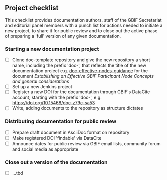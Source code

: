## Project checklist

This checklist provides documentation authors, staff of the GBIF Secretariat and editorial panel members with a punch list for actions needed to initiate a new project, to share it for public review and to close out the active phase of preparing a 'full' version of any given documentation.

### Starting a new documentation project

- [ ] Clone doc-template repository and give the new repository a short name, including the prefix 'doc-', that reflects the title of the new documentation project e.g. [doc-effective-nodes-guidance](https://github.com/gbif/doc-effective-nodes-guidance) for the document _Establishing an Effective GBIF Participant Node Concepts and general considerations_ 
- [ ] Set up a new Jenkins project
- [ ] Register a new DOI for the documentation through GBIF's DataCite account, starting with the prefix 'doc-', e.g. https://doi.org/10.15468/doc-z79c-sa53
- [ ] Write, adding documents to the repository as structure dictates

### Distributing documentation for public review

- [ ] Prepare draft document in AsciiDoc format on repository
- [ ] Make registered DOI 'findable' via DataCite   
- [ ] Announce dates for public review via GBIF email lists, community forum and social media as appropriate

### Close out a version of the documentation

- [ ] …tbd
